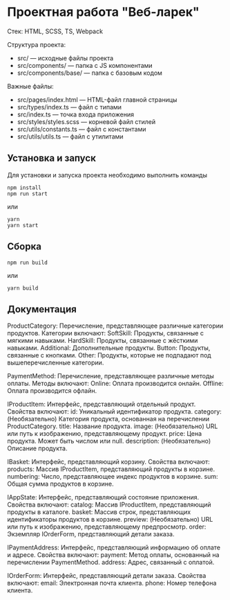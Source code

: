 # Проектная работа "Веб-ларек"

Стек: HTML, SCSS, TS, Webpack

Структура проекта:
- src/ — исходные файлы проекта
- src/components/ — папка с JS компонентами
- src/components/base/ — папка с базовым кодом

Важные файлы:
- src/pages/index.html — HTML-файл главной страницы
- src/types/index.ts — файл с типами
- src/index.ts — точка входа приложения
- src/styles/styles.scss — корневой файл стилей
- src/utils/constants.ts — файл с константами
- src/utils/utils.ts — файл с утилитами

## Установка и запуск
Для установки и запуска проекта необходимо выполнить команды

```
npm install
npm run start
```

или

```
yarn
yarn start
```
## Сборка

```
npm run build
```

или

```
yarn build
```

## Документация 

ProductCategory:
    Перечисление, представляющее различные категории продуктов.
    Категории включают:
    SoftSkill: Продукты, связанные с мягкими навыками.
    HardSkill: Продукты, связанные с жёсткими навыками.
    Additional: Дополнительные продукты.
    Button: Продукты, связанные с кнопками.
    Other: Продукты, которые не подпадают под вышеперечисленные категории.


PaymentMethod:
    Перечисление, представляющее различные методы оплаты.
    Методы включают:
    Online: Оплата производится онлайн.
    Offline: Оплата производится офлайн.


IProductItem:
    Интерфейс, представляющий отдельный продукт.
    Свойства включают:
    id: Уникальный идентификатор продукта.
    category: (Необязательно) Категория продукта, основанная на перечислении ProductCategory.
    title: Название продукта.
    image: (Необязательно) URL или путь к изображению, представляющему продукт.
    price: Цена продукта. Может быть числом или null.
    description: (Необязательно) Описание продукта.


IBasket:
    Интерфейс, представляющий корзину.
    Свойства включают:
    products: Массив IProductItem, представляющий продукты в корзине.
    numbering: Число, представляющее индекс продуктов в корзине.
    sum: Общая сумма продуктов в корзине.


IAppState:
    Интерфейс, представляющий состояние приложения.
    Свойства включают:
    catalog: Массив IProductItem, представляющий продукты в каталоге.
    basket: Массив строк, представляющих идентификаторы продуктов в корзине.
    preview: (Необязательно) URL или путь к изображению, представляющему предпросмотр.
    order: Экземпляр IOrderForm, представляющий детали заказа.


IPaymentAddress:
    Интерфейс, представляющий информацию об оплате и адресе.
    Свойства включают:
    payment: Метод оплаты, основанный на перечислении PaymentMethod.
    address: Адрес, связанный с оплатой.


IOrderForm:
    Интерфейс, представляющий детали заказа.
    Свойства включают:
    email: Электронная почта клиента.
    phone: Номер телефона клиента.